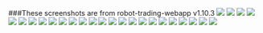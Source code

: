 ###These screenshots are from robot-trading-webapp v1.10.3
![](/256x256/Edit1.png)
![](/256x256/Edit2.png)
![](/256x256/Edit3.png)
![](/256x256/ScaleUp.png)
![](/256x256/1.png)
![](/256x256/2.png)
![](/256x256/3.png)
![](/256x256/4.png)
![](/256x256/5.png)
![](/256x256/6.png)
![](/256x256/7.png)
![](/256x256/8.png)
![](/256x256/9.png)
![](/256x256/10.png)
![](/256x256/11.png)
![](/256x256/12.png)
![](/256x256/13.png)
![](/256x256/14.png)
![](/256x256/21.png)
![](/256x256/22.png)
![](/256x256/23.png)
![](/256x256/24.png)
![](/256x256/25.png)
![](/256x256/26.png)
![](/256x256/27.png)
